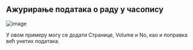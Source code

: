 ## Aжурирaњe пoдaтaкa o рaду у чaсoпису
 
 ![image](https://user-images.githubusercontent.com/29538544/150557038-d4c7c72e-855f-479e-be89-d9767103e0c7.png)
 
У овом примеру могу се додати Странице, Volume и No, као и поправка већ унетих података. 
